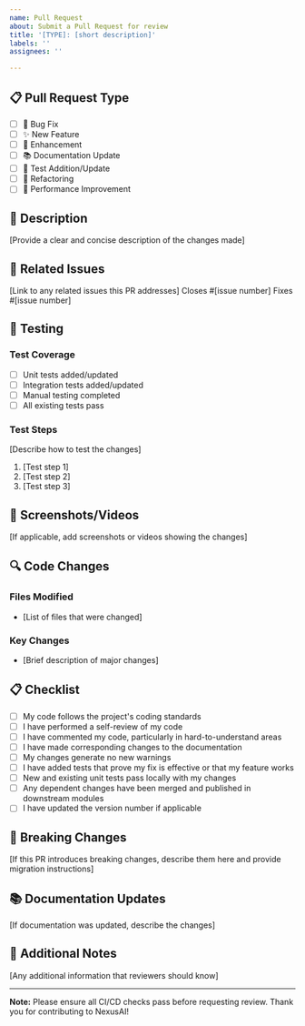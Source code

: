 ```yaml
---
name: Pull Request
about: Submit a Pull Request for review
title: '[TYPE]: [short description]'
labels: ''
assignees: ''

---
```


## 📋 Pull Request Type

- [ ] 🐛 Bug Fix
- [ ] ✨ New Feature
- [ ] 🔧 Enhancement
- [ ] 📚 Documentation Update
- [ ] 🧪 Test Addition/Update
- [ ] 🔨 Refactoring
- [ ] 🚀 Performance Improvement

## 📝 Description

[Provide a clear and concise description of the changes made]

## 🔗 Related Issues

[Link to any related issues this PR addresses]
Closes #[issue number]
Fixes #[issue number]

## 🧪 Testing

### Test Coverage
- [ ] Unit tests added/updated
- [ ] Integration tests added/updated
- [ ] Manual testing completed
- [ ] All existing tests pass

### Test Steps
[Describe how to test the changes]

1. [Test step 1]
2. [Test step 2]
3. [Test step 3]

## 📸 Screenshots/Videos

[If applicable, add screenshots or videos showing the changes]

## 🔍 Code Changes

### Files Modified
- [List of files that were changed]

### Key Changes
- [Brief description of major changes]

## 📋 Checklist

- [ ] My code follows the project's coding standards
- [ ] I have performed a self-review of my code
- [ ] I have commented my code, particularly in hard-to-understand areas
- [ ] I have made corresponding changes to the documentation
- [ ] My changes generate no new warnings
- [ ] I have added tests that prove my fix is effective or that my feature works
- [ ] New and existing unit tests pass locally with my changes
- [ ] Any dependent changes have been merged and published in downstream modules
- [ ] I have updated the version number if applicable

## 🚀 Breaking Changes

[If this PR introduces breaking changes, describe them here and provide migration instructions]

## 📚 Documentation Updates

[If documentation was updated, describe the changes]

## 🔧 Additional Notes

[Any additional information that reviewers should know]

---

**Note:** Please ensure all CI/CD checks pass before requesting review. Thank you for contributing to NexusAI!